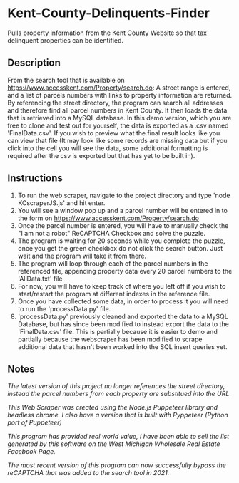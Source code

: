 # Kent-County-Delinquents-Finder
Pulls property information from the Kent County Website so that tax delinquent properties can be identified.


## Description
From the search tool that is available on https://www.accesskent.com/Property/search.do: A street range is entered, and a list of parcels numbers with links to property information are returned. By referencing the street directory, the program can search all addresses and therefore find all parcel numbers in Kent County. It then loads the data that is retrieved into a MySQL database. In this demo version, which you are free to clone and test out for yourself, the data is exported as a .csv named 'FinalData.csv'. If you wish to preview what the final result looks like you can view that file (It may look like some records are missing data but if you click into the cell you will see the data, some additional formatting is required after the csv is exported but that has yet to be built in). 


## Instructions
1) To run the web scraper, navigate to the project directory and type 'node KCscraperJS.js' and hit enter.
2) You will see a window pop up and a parcel number will be entered in to the form on https://www.accesskent.com/Property/search.do
3) Once the parcel number is entered, you will have to manually check the "I am not a robot" ReCAPTCHA Checkbox and solve the puzzle.
4) The program is waiting for 20 seconds while you complete the puzzle, once you get the green checkbox do not click the search button. Just wait and the program will take it from there.
5) The program will loop through each of the parcel numbers in the referenced file, appending property data every 20 parcel numbers to the 'AllData.txt' file
6) For now, you will have to keep track of where you left off if you wish to start/restart the program at different indexes in the reference file. 
7) Once you have collected some data, in order to process it you will need to run the 'processData.py' file.
8) 'processData.py' previously cleaned and exported the data to a MySQL Database, but has since been modified to instead export the data to the 'FinalData.csv' file. This is partially because it is easier to demo and partially because the webscraper has been modified to scrape additional data that hasn't been worked into the SQL insert queries yet. 


## Notes
*The latest version of this project no longer references the street directory, instead the parcel numbers from each property are substitued into the URL*

*This Web Scraper was created using the Node.js Puppeteer library and headless chrome. I also have a version that is built with Pyppeteer (Python port of Puppeteer)*

*This program has provided real world value, I have been able to sell the list generated by this software on the West Michigan Wholesale Real Estate Facebook Page.*

*The most recent version of this program can now successfully bypass the reCAPTCHA that was added to the search tool in 2021.* 
